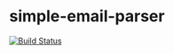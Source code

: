 # simple-email-parser

[![Build Status](https://travis-ci.org/mathieuimbert/simple-email-parser.svg?branch=master)](https://travis-ci.org/mathieuimbert/simple-email-parser)